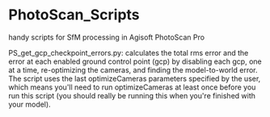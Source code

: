 # PhotoScan_Scripts
handy scripts for SfM processing in Agisoft PhotoScan Pro

PS_get_gcp_checkpoint_errors.py: 
    calculates the total rms error and the error at each enabled ground control point
    (gcp) by disabling each gcp, one at a time, re-optimizing the cameras, and finding the
    model-to-world error. The script uses the last optimizeCameras parameters specified
    by the user, which means you'll need to run optimizeCameras at least once before you 
    run this script (you should really be running this when you're finished with your 
    model).

